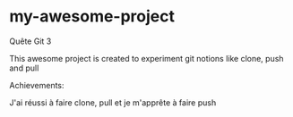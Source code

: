 # my-awesome-project
Quête Git 3

This awesome project is created to experiment git notions like clone, push and pull

Achievements: 

J'ai réussi à faire clone, pull et je m'apprête à faire push